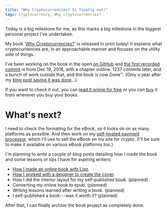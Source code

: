 ```yaml
---
title: "Why Cryptocurrencies? Is finally out!"
tags: Cryptocurrency, Why cryptocurrencies?
---
```


Today is a big milestone for me, as this marks a big milestone in the biggest personal project I've undertaken.

My book '[Why Cryptocurrencies?][whycrypto]' is released in print today! It explains what cryptocurrencies are, in an approachable manner and focuses on the utility side of things.

I've been working on the book in the open [on GitHub][src] and [the first recorded commit][1commit] is from Dec 19, 2018, with a chapter outline. 1237 commits later, and a bunch of work outside that, and the book is now Done™. (Only a year after my [blog post saying it was done][done]...)

If you want to check it out, you can [read it online for free][online] or you can [buy][] it from wherever you buy your books.

# What's next?

I need to check the formating for the eBook, so it looks ok on as many platforms as possible. And then work on my [self-hosted payment processor][bitpal], which I'll use to sell the eBook on my site for crypto. (I'll be sure to make it available on various eBook platforms too.)

I'm planning to write a couple of blog posts detailing how I made the book and some lessons or tips I have for aspiring writers:

- [How I made an online book with Lisp][pollen].
- [How I worked with a designer to create the cover][cover].
- How I did the interior layout for my self-published book. (planned)
- Converting my online book to epub. (planned)
- Writing lessons learned after writing a book. (planned)
- I self-published a book---was it worth it? (planned)

After that, I can finally archive the book project as completely done.

[whycrypto]: https://whycryptocurrencies.com/
[src]: https://github.com/treeman/why_cryptocurrencies
[1commit]: https://github.com/treeman/why_cryptocurrencies/commit/5478b8a
[online]: https://whycryptocurrencies.com/toc.html
[buy]: https://whycryptocurrencies.com/#print
[bitpal]: https://github.com/bitpal
[done]: /blog/2020/04/29/my_book_why_cryptocurrencies_is_done/
[pollen]: /blog/2020/05/03/how_i_wrote_my_book_using_pollen/
[cover]: /blog/2021/05/10/how_i_made_a_kick_ass_cover_for_my_self_published_book/
